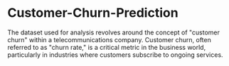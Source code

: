 # Customer-Churn-Prediction
The dataset used for analysis revolves around the concept of "customer churn" within a telecommunications company. Customer churn, often referred to as "churn rate," is a critical metric in the business world, particularly in industries where customers subscribe to ongoing services.
